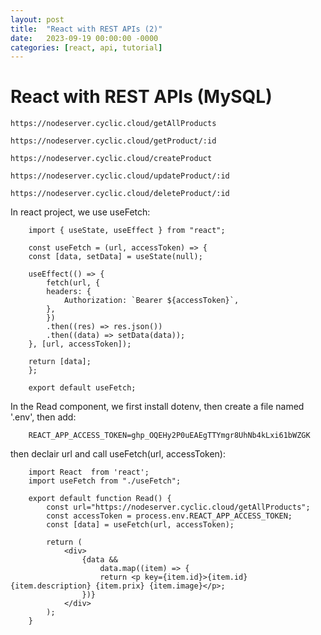 ```yaml
---
layout: post
title:  "React with REST APIs (2)"
date:   2023-09-19 00:00:00 -0000
categories: [react, api, tutorial]
---
```

# React with REST APIs (MySQL)

    https://nodeserver.cyclic.cloud/getAllProducts

    https://nodeserver.cyclic.cloud/getProduct/:id

    https://nodeserver.cyclic.cloud/createProduct

    https://nodeserver.cyclic.cloud/updateProduct/:id
        
    https://nodeserver.cyclic.cloud/deleteProduct/:id

In react project, we use useFetch:

        import { useState, useEffect } from "react";

        const useFetch = (url, accessToken) => {
        const [data, setData] = useState(null);

        useEffect(() => {
            fetch(url, {
            headers: {
                Authorization: `Bearer ${accessToken}`,
            },
            })
            .then((res) => res.json())
            .then((data) => setData(data));
        }, [url, accessToken]);

        return [data];
        };

        export default useFetch;

In the Read component, we first install dotenv, then create a file named '.env', then add:

        REACT_APP_ACCESS_TOKEN=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

then declair url and call useFetch(url, accessToken):

        import React  from 'react'; 
        import useFetch from "./useFetch";

        export default function Read() { 
            const url="https://nodeserver.cyclic.cloud/getAllProducts";
            const accessToken = process.env.REACT_APP_ACCESS_TOKEN;
            const [data] = useFetch(url, accessToken);   
            
            return ( 
                <div> 
                    {data &&
                        data.map((item) => {
                        return <p key={item.id}>{item.id} {item.description} {item.prix} {item.image}</p>;
                    })}
                </div>
            );
        }
 

 

